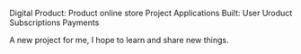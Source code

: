 Digital Product:
Product online store Project
Applications Built: User Uroduct Subscriptions Payments


A new project for me, I hope to learn and share new things.
